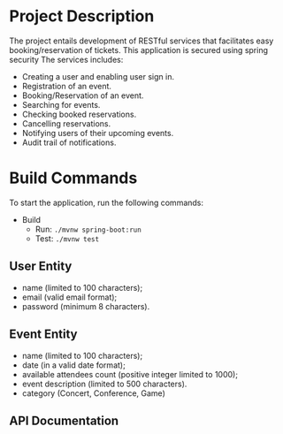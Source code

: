 # Project Description
The project entails development of RESTful services that facilitates easy booking/reservation of tickets.
This application is secured using spring security
The services includes:
- Creating a user and enabling user sign in.
- Registration of an event.
- Booking/Reservation of an event.
- Searching for events.
- Checking booked reservations.
- Cancelling reservations.
- Notifying users of their upcoming events.
- Audit trail of notifications.

# Build Commands
To  start the application, run the following commands:
- Build
    - Run: `./mvnw spring-boot:run `
    - Test: `./mvnw test `

## User Entity
- name (limited to 100 characters);
- email (valid email format);
- password (minimum 8 characters).

## Event Entity
- name (limited to 100 characters);
- date (in a valid date format);
- available attendees count (positive integer limited to 1000);
- event description (limited to 500 characters).
- category (Concert, Conference, Game)

## API Documentation
